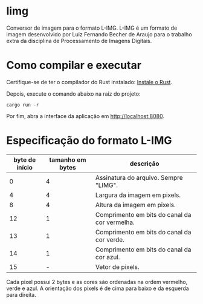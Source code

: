 # limg

Conversor de imagem para o formato L-IMG. L-IMG é um formato de 
imagem desenvolvido por Luiz Fernando Becher de Araujo para o 
trabalho extra da disciplina de Processamento de Imagens Digitais.

# Como compilar e executar

Certifique-se de ter o compilador do Rust instalado: [Instale o Rust](https://www.rust-lang.org/tools/install).

Depois, execute o comando abaixo na raiz do projeto:

```
cargo run -r
```

Por fim, abra a interface da aplicação em [http://localhost:8080](http://localhost:8080).

# Especificação do formato L-IMG

| byte de início | tamanho em bytes | descrição |
| --- | --- | --- |
| 0 | 4 | Assinatura do arquivo. Sempre "LIMG". |
| 4 | 4 | Largura da imagem em pixels. |
| 8 | 4 | Altura da imagem em pixels. |
| 12 | 1 | Comprimento em bits do canal da cor vermelha. |
| 13 | 1 | Comprimento em bits do canal da cor verde. |
| 14 | 1 | Comprimento em bits do canal da cor azul. |
| 15 | - | Vetor de pixels. |

Cada pixel possui 2 bytes e as cores são ordenadas na ordem vermelho, verde e azul.
A orientação dos pixels é de cima para baixo e da esquerda para direita.
